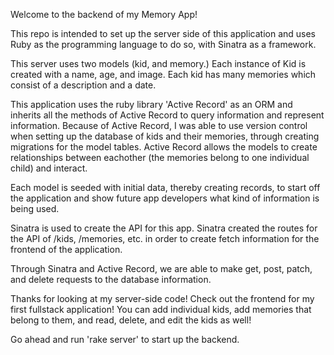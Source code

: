 Welcome to the backend of my Memory App!

This repo is intended to set up the server side of this application and uses Ruby as the programming language to do so, with Sinatra as a framework. 

This server uses two models (kid, and memory.) Each instance of Kid is created with a name, age, and image. Each kid has many memories which consist of a description and a date. 

This application uses the ruby library 'Active Record' as an ORM and inherits all the methods of Active Record to query information and represent information. Because of Active Record, I was able to use version control when setting up the database of kids and their memories, through creating migrations for the model tables. Active Record allows the models to create relationships between eachother (the memories belong to one individual child) and interact. 

Each model is seeded with initial data, thereby creating records, to start off the application and show future app developers what kind of information is being used. 

Sinatra is used to create the API for this app. Sinatra created the routes for the API of /kids, /memories, etc. in order to create fetch information for the frontend of the application. 

Through Sinatra and Active Record, we are able to make get, post, patch, and delete requests to the database information. 

Thanks for looking at my server-side code! Check out the frontend for my first fullstack application! You can add individual kids, add memories that belong to them, and read, delete, and edit the kids as well! 

Go ahead and run 'rake server' to start up the backend. 
